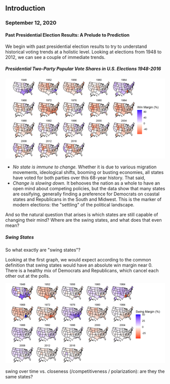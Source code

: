 ## Introduction

### September 12, 2020



#### Past Presidential Election Results: A Prelude to Prediction


We begin with past presidential election results to try to understand historical
voting trends at a holistic level. Looking at elections from 1948 to 2012, we
can see a couple of immediate trends.


##### Presidential Two-Party Popular Vote Shares in U.S. Elections 1948-2016

![Win Margins](../figures/popvote_win_margin.png)


- *No state is immune to change.* Whether it is due to various migration
movements, ideological shifts, booming or busting economies, all states have
voted for both parties over this 68-year history. That said,
- *Change is slowing down.* It behooves the nation as a whole to have an open
mind about competing policies, but the data show that many states are ossifying,
generally finding a preference for Democrats on coastal states and Republicans
in the South and Midwest. This is the marker of modern elections: the "settling"
of the political landscape.


And so the natural question that arises is which states are still capable of
changing their mind? Where are the swing states, and what does that even mean?



##### Swing States


So what exactly are "swing states"?

Looking at the first graph, we would expect according to the common definition
that swing states would have an absolute win margin near 0. There is a healthy
mix of Democrats and Republicans, which cancel each other out at the polls.


![Swing Margins](../figures/popvote_swing_margin.png)


swing over time vs. closeness (/competitiveness / polarization): are they the same states?
